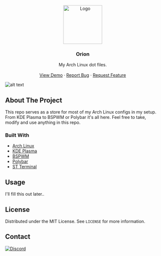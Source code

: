 <!-- PROJECT LOGO -->
<br />
<p align="center">
  <a href="https://github.com/senpaiSubby/homebase">
    <img src="img/logo.png" alt="Logo" width="126" height="126">
  </a>

**<h3 align="center">Orion</h3>**

  <p align="center">
    My Arch Linux dot files.
    <br />
    <br />
    <a href="https://github.com/senpaiSubby/homebase">View Demo</a>
    ·
    <a href="https://github.com/senpaiSubby/homebase/issues">Report Bug</a>
    ·
    <a href="https://github.com/senpaiSubby/homebase/issues">Request Feature</a>
  </p>
</p>

![alt text](/img/preview.png "preview.")

<!-- ABOUT THE PROJECT -->

## **About The Project**

This repo serves as a store for most of my Arch Linux configs in my setup. From KDE Plasma to BSPWM or Polybar
it's all here. Feel free to take, modify and use anything in this repo.

### **Built With**

- [Arch Linux]()
- [KDE Plasma]()
- [BSPWM]()
- [Polybar]()
- [ST Terminal]()

## **Usage**

I'll fill this out later..

## **License**

Distributed under the MIT License. See `LICENSE` for more information.

<!-- CONTACT -->

## **Contact**

[![Discord](https://img.shields.io/badge/Discord-Invite-7289DA.svg?style=for-the-badge&logo=appveyor)](https://discord.gg/xhnkTUH)
